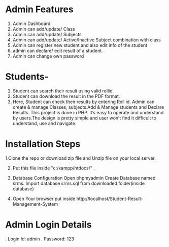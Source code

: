 
# Admin Features
 1. Admin Dashboard
 2. Admin can add/update/ Class
 3. Admin can add/update/ Subjects
 4. Admin can add/update/ Active/Inactive Subject combination with class
 5. Admin can register new student and also edit info of the student
 6. admin can declare/ edit  result of a student.
 7. Admin can change own password
# Students-
 1. Student can search their result using valid rollid.
 2. Student can download the result in the PDF format.
 3. Here, Student can check their results by entering Roll id. Admin can create & manage Classes, subjects.Add & Manage students and Declare Results. This project is done in PHP. It’s easy to operate and understand by users.The design is pretty simple and user won’t find it difficult to understand, use and navigate.

# Installation Steps
1.Clone the repo or download zip file and Unzip file on your local server.

2. Put this file inside "c:/xampp/htdocs/" .

3. Database Configuration
Open phpmyadmin
Create Database named srms.
Import database srms.sql from downloaded folder(inside database)

4. Open Your browser put inside http://localhost/Student-Result-Management-System


# Admin Login Details
  . Login Id: admin
  . Password: 123
